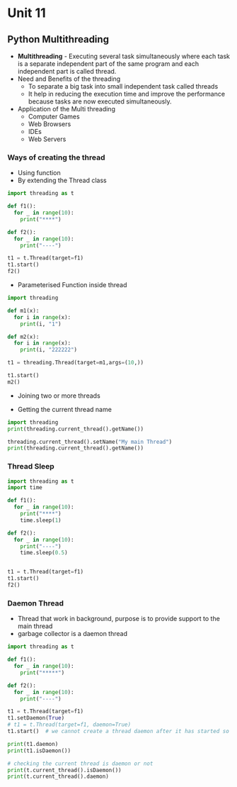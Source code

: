 # Unit 11

## Python Multithreading

<!-- - **Multitasking** - doing several tasks simultaneously.
- Types of multitasking
  - **Process based** (os level) - Executing several task simultaneously where each task is in a separate independent process -->

- **Multithreading** - Executing several task simultaneously where each task is a separate independent part of the same program and each independent part is called thread.
  <!-- - Thread scheduler allocate the cpu to the threads -->
- Need and Benefits of the threading
  - To separate a big task into small independent task called threads
  - It help in reducing the execution time and improve the performance because tasks are now executed simultaneously.
- Application of the Multi threading
  - Computer Games
  - Web Browsers
  - IDEs
  - Web Servers

### Ways of creating the thread

- Using function
- By extending the Thread class

```py
import threading as t

def f1():
  for _ in range(10):
    print("****")

def f2():
  for _ in range(10):
    print("----")

t1 = t.Thread(target=f1)
t1.start()
f2()
```

- Parameterised Function inside thread

```py
import threading

def m1(x):
  for i in range(x):
    print(i, "1")

def m2(x):
  for i in range(x):
    print(i, "222222")

t1 = threading.Thread(target=m1,args=(10,))

t1.start()
m2()
```

- Joining two or more threads

- Getting the current thread name

```py
import threading
print(threading.current_thread().getName())

threading.current_thread().setName("My main Thread")
print(threading.current_thread().getName())
```

### Thread Sleep

```py
import threading as t
import time

def f1():
  for _ in range(10):
    print("****")
    time.sleep(1)

def f2():
  for _ in range(10):
    print("----")
    time.sleep(0.5)


t1 = t.Thread(target=f1)
t1.start()
f2()
```

### Daemon Thread

- Thread that work in background, purpose is to provide support to the main thread
- garbage collector is a daemon thread

```py
import threading as t

def f1():
  for _ in range(10):
    print("*****")

def f2():
  for _ in range(10):
    print("----")

t1 = t.Thread(target=f1)
t1.setDaemon(True)
# t1 = t.Thread(target=f1, daemon=True)
t1.start()  # we cannot create a thread daemon after it has started so we have to set daemon to a thread before it to start

print(t1.daemon)
print(t1.isDaemon())

# checking the current thread is daemon or not
print(t.current_thread().isDaemon())
print(t.current_thread().daemon)
```

<!-- ### Time Difference

```py
import time
import threading as t

a = 10000000
def f1():
  for _ in range(a):
    pass

def f2():
  for _ in range(a):
    pass

# calling function in multiple thread
start_time = time.time()
t1 = t.Thread(target=f1)
t1.start()
f2()
end_time = time.time()
print("T1 = ", end_time - start_time)

# Calculating by calling in same thread
start_time = time.time()
f1()
f2()
end_time = time.time()
print("T1 = ", end_time - start_time)
``` -->
